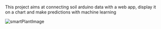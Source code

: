 This project aims at connecting soil arduino data with a web app, display it on a chart and make predictions with machine learning

![smartPlantImage](https://github.com/KoumandrakisDim/IotPlant/assets/118050744/e3b70610-3db5-4b2a-ab2d-db30f03fc37f)
